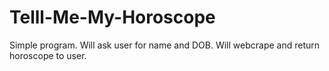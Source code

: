 # Telll-Me-My-Horoscope
Simple program. Will ask user for name and DOB. Will webcrape and return horoscope to user. 
